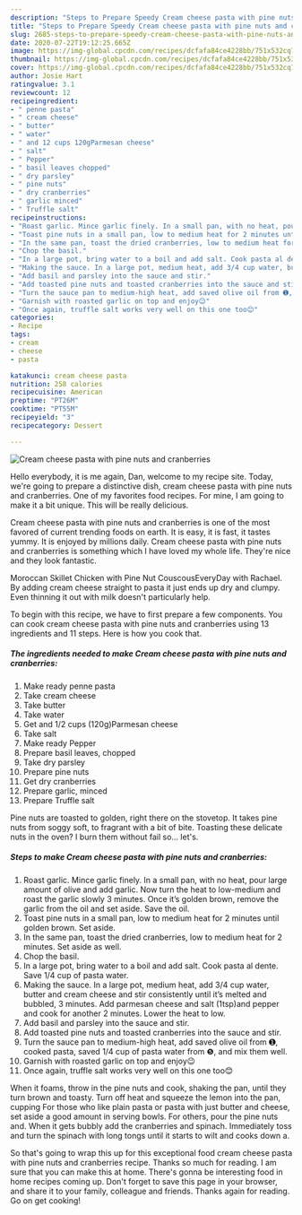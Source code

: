 ```yaml
---
description: "Steps to Prepare Speedy Cream cheese pasta with pine nuts and cranberries"
title: "Steps to Prepare Speedy Cream cheese pasta with pine nuts and cranberries"
slug: 2685-steps-to-prepare-speedy-cream-cheese-pasta-with-pine-nuts-and-cranberries
date: 2020-07-22T19:12:25.665Z
image: https://img-global.cpcdn.com/recipes/dcfafa84ce4228bb/751x532cq70/cream-cheese-pasta-with-pine-nuts-and-cranberries-recipe-main-photo.jpg
thumbnail: https://img-global.cpcdn.com/recipes/dcfafa84ce4228bb/751x532cq70/cream-cheese-pasta-with-pine-nuts-and-cranberries-recipe-main-photo.jpg
cover: https://img-global.cpcdn.com/recipes/dcfafa84ce4228bb/751x532cq70/cream-cheese-pasta-with-pine-nuts-and-cranberries-recipe-main-photo.jpg
author: Josie Hart
ratingvalue: 3.1
reviewcount: 12
recipeingredient:
- " penne pasta"
- " cream cheese"
- " butter"
- " water"
- " and 12 cups 120gParmesan cheese"
- " salt"
- " Pepper"
- " basil leaves chopped"
- " dry parsley"
- " pine nuts"
- " dry cranberries"
- " garlic minced"
- " Truffle salt"
recipeinstructions:
- "Roast garlic. Mince garlic finely. In a small pan, with no heat, pour large amount of olive and add garlic. Now turn the heat to low-medium and roast the garlic slowly 3 minutes. Once it’s golden brown, remove the garlic from the oil and set aside. Save the oil."
- "Toast pine nuts in a small pan, low to medium heat for 2 minutes until golden brown. Set aside."
- "In the same pan, toast the dried cranberries, low to medium heat for 2 minutes. Set aside as well."
- "Chop the basil."
- "In a large pot, bring water to a boil and add salt. Cook pasta al dente. Save 1/4 cup of pasta water."
- "Making the sauce. In a large pot, medium heat, add 3/4 cup water, butter and cream cheese and stir consistently until it’s melted and bubbled, 3 minutes. Add parmesan cheese and salt (1tsp)and pepper and cook for another 2 minutes. Lower the heat to low."
- "Add basil and parsley into the sauce and stir."
- "Add toasted pine nuts and toasted cranberries into the sauce and stir."
- "Turn the sauce pan to medium-high heat, add saved olive oil from ➊, cooked pasta, saved 1/4 cup of pasta water from ❺, and mix them well."
- "Garnish with roasted garlic on top and enjoy😉"
- "Once again, truffle salt works very well on this one too😊"
categories:
- Recipe
tags:
- cream
- cheese
- pasta

katakunci: cream cheese pasta 
nutrition: 258 calories
recipecuisine: American
preptime: "PT26M"
cooktime: "PT55M"
recipeyield: "3"
recipecategory: Dessert

---
```



![Cream cheese pasta with pine nuts and cranberries](https://img-global.cpcdn.com/recipes/dcfafa84ce4228bb/751x532cq70/cream-cheese-pasta-with-pine-nuts-and-cranberries-recipe-main-photo.jpg)

Hello everybody, it is me again, Dan, welcome to my recipe site. Today, we're going to prepare a distinctive dish, cream cheese pasta with pine nuts and cranberries. One of my favorites food recipes. For mine, I am going to make it a bit unique. This will be really delicious.

Cream cheese pasta with pine nuts and cranberries is one of the most favored of current trending foods on earth. It is easy, it is fast, it tastes yummy. It is enjoyed by millions daily. Cream cheese pasta with pine nuts and cranberries is something which I have loved my whole life. They're nice and they look fantastic.

Moroccan Skillet Chicken with Pine Nut CouscousEveryDay with Rachael. By adding cream cheese straight to pasta it just ends up dry and clumpy. Even thinning it out with milk doesn&#39;t particularly help.


To begin with this recipe, we have to first prepare a few components. You can cook cream cheese pasta with pine nuts and cranberries using 13 ingredients and 11 steps. Here is how you cook that.

<!--inarticleads1-->

##### The ingredients needed to make Cream cheese pasta with pine nuts and cranberries:

1. Make ready  penne pasta
1. Take  cream cheese
1. Take  butter
1. Take  water
1. Get  and 1/2 cups (120g)Parmesan cheese
1. Take  salt
1. Make ready  Pepper
1. Prepare  basil leaves, chopped
1. Take  dry parsley
1. Prepare  pine nuts
1. Get  dry cranberries
1. Prepare  garlic, minced
1. Prepare  Truffle salt


Pine nuts are toasted to golden, right there on the stovetop. It takes pine nuts from soggy soft, to fragrant with a bit of bite. Toasting these delicate nuts in the oven? I burn them without fail so… let&#39;s. 

<!--inarticleads2-->

##### Steps to make Cream cheese pasta with pine nuts and cranberries:

1. Roast garlic. Mince garlic finely. In a small pan, with no heat, pour large amount of olive and add garlic. Now turn the heat to low-medium and roast the garlic slowly 3 minutes. Once it’s golden brown, remove the garlic from the oil and set aside. Save the oil.
1. Toast pine nuts in a small pan, low to medium heat for 2 minutes until golden brown. Set aside.
1. In the same pan, toast the dried cranberries, low to medium heat for 2 minutes. Set aside as well.
1. Chop the basil.
1. In a large pot, bring water to a boil and add salt. Cook pasta al dente. Save 1/4 cup of pasta water.
1. Making the sauce. In a large pot, medium heat, add 3/4 cup water, butter and cream cheese and stir consistently until it’s melted and bubbled, 3 minutes. Add parmesan cheese and salt (1tsp)and pepper and cook for another 2 minutes. Lower the heat to low.
1. Add basil and parsley into the sauce and stir.
1. Add toasted pine nuts and toasted cranberries into the sauce and stir.
1. Turn the sauce pan to medium-high heat, add saved olive oil from ➊, cooked pasta, saved 1/4 cup of pasta water from ❺, and mix them well.
1. Garnish with roasted garlic on top and enjoy😉
1. Once again, truffle salt works very well on this one too😊


When it foams, throw in the pine nuts and cook, shaking the pan, until they turn brown and toasty. Turn off heat and squeeze the lemon into the pan, cupping For those who like plain pasta or pasta with just butter and cheese, set aside a good amount in serving bowls. For others, pour the pine nuts and. When it gets bubbly add the cranberries and spinach. Immediately toss and turn the spinach with long tongs until it starts to wilt and cooks down a. 

So that's going to wrap this up for this exceptional food cream cheese pasta with pine nuts and cranberries recipe. Thanks so much for reading. I am sure that you can make this at home. There's gonna be interesting food in home recipes coming up. Don't forget to save this page in your browser, and share it to your family, colleague and friends. Thanks again for reading. Go on get cooking!
